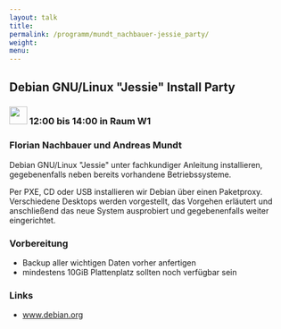 ```yaml
---
layout: talk
title:
permalink: /programm/mundt_nachbauer-jessie_party/
weight: 
menu:
---
```

## Debian&nbsp;GNU/Linux&nbsp;"Jessie"&nbsp;Install&nbsp;Party

### <img height = "32" src="../../images/workshop.svg"> 12:00 bis 14:00 in Raum W1

### Florian&nbsp;Nachbauer&nbsp;und&nbsp;Andreas&nbsp;Mundt

Debian GNU/Linux "Jessie" unter fachkundiger Anleitung installieren, gegebenenfalls neben bereits vorhandene Betriebssysteme.

Per PXE, CD oder USB installieren wir Debian über einen Paketproxy. Verschiedene Desktops werden vorgestellt, das Vorgehen erläutert und anschließend das neue System ausprobiert und gegebenenfalls weiter eingerichtet.

### Vorbereitung

- Backup aller wichtigen Daten vorher anfertigen
- mindestens 10GiB Plattenplatz sollten noch verfügbar sein

### Links

- <a href="https://www.debian.org" target="_blank">www.debian.org</a>
